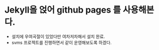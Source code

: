 # Jekyll을 얹어 github pages 를 사용해본다.

+ 설치에 우여곡절이 있었다만 여차저차해서 설치 완료.
+ svms 프로젝트를 진행하면서 같이 운영해보도록 하겠다.
